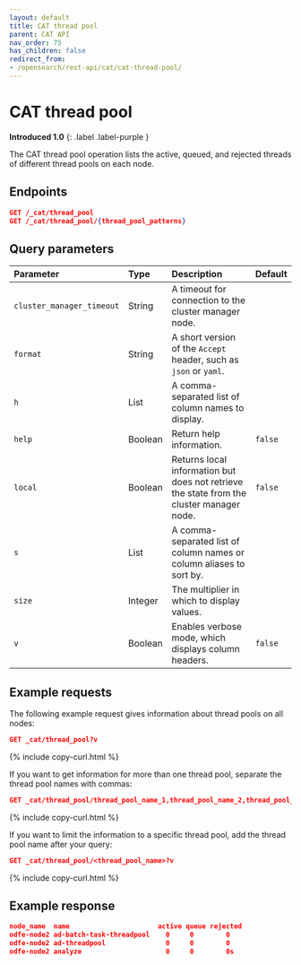 ```yaml
---
layout: default
title: CAT thread pool
parent: CAT API
nav_order: 75
has_children: false
redirect_from:
- /opensearch/rest-api/cat/cat-thread-pool/
---
```


# CAT thread pool
**Introduced 1.0**
{: .label .label-purple }

The CAT thread pool operation lists the active, queued, and rejected threads of different thread pools on each node.


<!-- spec_insert_start
api: cat.thread_pool
component: endpoints
-->
## Endpoints

```json
GET /_cat/thread_pool
GET /_cat/thread_pool/{thread_pool_patterns}
```
<!-- spec_insert_end -->


<!-- spec_insert_start
api: cat.thread_pool
component: query_parameters
columns: Parameter,Type,Description,Default
include_deprecated: false
-->
## Query parameters



Parameter | Type | Description | Default
:--- | :--- | :--- | :---
`cluster_manager_timeout` | String | A timeout for connection to the cluster manager node. | 
`format` | String | A short version of the `Accept` header, such as `json` or `yaml`. | 
`h` | List | A comma-separated list of column names to display. | 
`help` | Boolean | Return help information. | `false`
`local` | Boolean | Returns local information but does not retrieve the state from the cluster manager node. | `false`
`s` | List | A comma-separated list of column names or column aliases to sort by. | 
`size` | Integer | The multiplier in which to display values. | 
`v` | Boolean | Enables verbose mode, which displays column headers. | `false`
<!-- spec_insert_end -->

## Example requests

The following example request gives information about thread pools on all nodes:

```json
GET _cat/thread_pool?v
```
{% include copy-curl.html %}

If you want to get information for more than one thread pool, separate the thread pool names with commas:

```json
GET _cat/thread_pool/thread_pool_name_1,thread_pool_name_2,thread_pool_name_3
```
{% include copy-curl.html %}

If you want to limit the information to a specific thread pool, add the thread pool name after your query:

```json
GET _cat/thread_pool/<thread_pool_name>?v
```
{% include copy-curl.html %}


## Example response

```json
node_name  name                      active queue rejected
odfe-node2 ad-batch-task-threadpool    0     0        0
odfe-node2 ad-threadpool               0     0        0
odfe-node2 analyze                     0     0        0s
```

